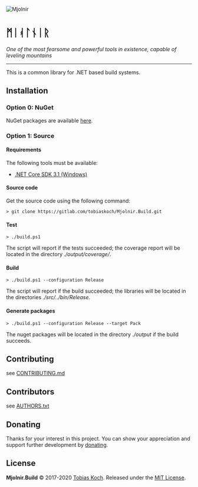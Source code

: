 ![Mjolnir](https://gitlab.com/tobiaskoch/Mjolnir.Build/raw/master/img/Mjolnir.png)

# ᛗᛁᚮᛚᚾᛁᚱ

*One of the most fearsome and powerful tools in existence, capable of leveling mountains*

---
This is a common library for .NET based build systems.

## Installation

### Option 0: NuGet
NuGet packages are available [here](https://www.nuget.org/packages/Mjolnir.Build/).

### Option 1: Source
#### Requirements
The following tools must be available:

* [.NET Core SDK 3.1 (Windows)](https://dotnet.microsoft.com/download)

#### Source code
Get the source code using the following command:

    > git clone https://gitlab.com/tobiaskoch/Mjolnir.Build.git

#### Test
    > ./build.ps1

The script will report if the tests succeeded; the coverage report will be located in the directory *./output/coverage/*.

#### Build
    > ./build.ps1 --configuration Release

The script will report if the build succeeded; the libraries will be located in the directories *./src/../bin/Release*.

#### Generate packages
    > ./build.ps1 --configuration Release --target Pack

The nuget packages will be located in the directory *./output* if the build succeeds.

## Contributing
see [CONTRIBUTING.md](https://gitlab.com/tobiaskoch/Mjolnir.Build/blob/master/CONTRIBUTING.md)

## Contributors
see [AUTHORS.txt](https://gitlab.com/tobiaskoch/Mjolnir.Build/blob/master/AUTHORS.txt)

## Donating
Thanks for your interest in this project. You can show your appreciation and support further development by [donating](https://www.tk-software.de/donate).

## License
**Mjolnir.Build** © 2017-2020  [Tobias Koch](https://www.tk-software.de). Released under the [MIT License](https://gitlab.com/tobiaskoch/Mjolnir.Build/blob/master/LICENSE.md).
